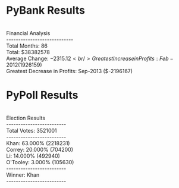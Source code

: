 # PyBank Results

<br />Financial Analysis
<br />----------------------------
<br />Total Months: 86
<br />Total: $38382578
<br />Average  Change: $-2315.12
<br />Greatest Increase in Profits: Feb-2012 ($1926159)
<br />Greatest Decrease in Profits: Sep-2013 ($-2196167)



# PyPoll Results

<br />Election Results
<br />-------------------------
<br />Total Votes: 3521001
<br />-------------------------
<br />Khan: 63.000% (2218231)
<br />Correy: 20.000% (704200)
<br />Li: 14.000% (492940)
<br />O'Tooley: 3.000% (105630)
<br />-------------------------
<br />Winner: Khan
<br />-------------------------
